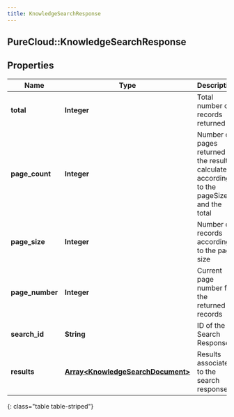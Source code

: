 ```yaml
---
title: KnowledgeSearchResponse
---
```

## PureCloud::KnowledgeSearchResponse

## Properties

|Name | Type | Description | Notes|
|------------ | ------------- | ------------- | -------------|
| **total** | **Integer** | Total number of records returned | [optional] |
| **page_count** | **Integer** | Number of pages returned in the result calculated according to the pageSize and the total | [optional] |
| **page_size** | **Integer** | Number of records according to the page size | [optional] |
| **page_number** | **Integer** | Current page number for the returned records | [optional] |
| **search_id** | **String** | ID of the Search Response | [optional] |
| **results** | [**Array&lt;KnowledgeSearchDocument&gt;**](KnowledgeSearchDocument.html) | Results associated to the search response | [optional] |
{: class="table table-striped"}



